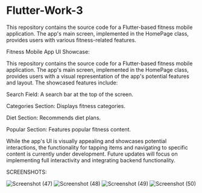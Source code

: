 # Flutter-Work-3
This repository contains the source code for a Flutter-based fitness mobile application. The app's main screen, implemented in the HomePage class, provides users with various fitness-related features. 



Fitness Mobile App UI Showcase:


This repository contains the source code for a Flutter-based fitness mobile application. The app's main screen, implemented in the HomePage class, provides users with a visual representation of the app's potential features and layout. The showcased features include:



Search Field: A search bar at the top of the screen.



Categories Section: Displays fitness categories.



Diet Section: Recommends diet plans.



Popular Section: Features popular fitness content.



While the app's UI is visually appealing and showcases potential interactions, the functionality for tapping items and navigating to specific content is currently under development. Future updates will focus on implementing full interactivity and integrating backend functionality.



SCREENSHOTS:

![Screenshot (47)](https://github.com/samolubukun/Flutter-Work-3/assets/137217836/5b1af658-2e83-424c-baf2-b1849537fabc)
![Screenshot (48)](https://github.com/samolubukun/Flutter-Work-3/assets/137217836/9e4fb872-8b5b-4ab5-a3da-45741d8cfd76)
![Screenshot (49)](https://github.com/samolubukun/Flutter-Work-3/assets/137217836/b9d7fce8-8322-4e7a-bee5-9dfa3d95b60d)
![Screenshot (50)](https://github.com/samolubukun/Flutter-Work-3/assets/137217836/709beaa7-394e-4c79-a314-aa49c4963577)
